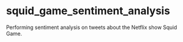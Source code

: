 # squid_game_sentiment_analysis
Performing sentiment analysis on tweets about the Netflix show Squid Game.
